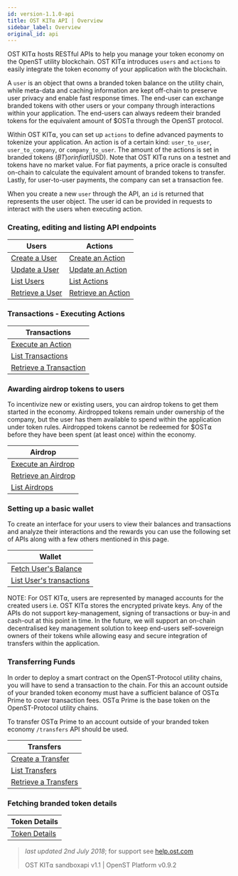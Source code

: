 ```yaml
---
id: version-1.1.0-api
title: OST KIT⍺ API | Overview
sidebar_label: Overview
original_id: api
---
```


OST KIT⍺ hosts RESTful APIs to help you manage your token economy on the OpenST utility blockchain.  OST KIT⍺ introduces `users` and `actions` to easily integrate the token economy of your application with the blockchain.

A `user` is an object that owns a branded token balance on the utility chain, while meta-data and caching information are kept off-chain to preserve user privacy and enable fast response times.  The end-user can exchange branded tokens with other users or your company through interactions within your application.  The end-users can always redeem their branded tokens for the equivalent amount of $OST⍺ through the OpenST protocol.

Within OST KIT⍺, you can set up `actions` to define advanced payments to tokenize your application. An  action is of a certain kind: `user_to_user`, `user_to_company`, or `company_to_user`. The amount of the actions is set in branded tokens ($BT) or in fiat ($USD). Note that OST KIT⍺ runs on a testnet and tokens have no market value.  For fiat payments, a price oracle is consulted on-chain to calculate the equivalent amount of branded tokens to transfer.  Lastly, for user-to-user payments, the company can set a transaction fee.

When you create a new `user` through the API, an `id` is returned that represents the user object.  The user id can be provided in requests to interact with the users when executing action.

### Creating, editing and listing API endpoints

| Users          | Actions         |
|----------------|---------------------------|
| [Create a User](/docs/api_users_create.html)  | [Create an Action](/docs/api_actions_create.html)   |
| [Update a User](/docs/api_users_edit.html)      | [Update an Action](/docs/api_actions_update.html)       |
| [List Users](/docs/api_users_list.html)      | [List Actions](/docs/api_actions_list.html)       |
| [Retrieve a User](/docs/api_users_list.html) | [Retrieve an Action](/docs/api_actions_retrieve.html) |

### Transactions - Executing Actions

| Transactions       |
|---------------------------|
| [Execute an Action](/docs/api_action_execute.html) |
| [List Transactions](/docs/api_transaction_list.html)   |
| [Retrieve a Transaction](/docs/api_transaction_retrieve.html) |

### Awarding airdrop tokens to users

To incentivize new or existing users, you can airdrop tokens to get them started in the economy. Airdropped tokens remain under ownership of the company, but the user has them available to spend within the application under token rules.  Airdropped tokens cannot be redeemed for $OST⍺ before they have been spent (at least once) within the economy.

| Airdrop        |
|----------------|
| [Execute an Airdrop](/docs/api_airdrop_execute.html)     |
| [Retrieve an Airdrop](/docs/api_airdrop_retrieve.html)   |
| [List Airdrops](/docs/api_airdrop_list.html)   |


### Setting up a basic wallet
To create an interface for your users to view their balances and transactions and analyze their interactions and the rewards you can use the following set of APIs along with a few others mentioned in this page.

| Wallet  |
|----------|
|[Fetch User's Balance](/docs/api_balance.html)|
|[List User's transactions](/docs/api_ledger.html)|

NOTE: For OST KIT⍺, users are represented by managed accounts for the created users i.e. OST KIT⍺ stores the encrypted private keys. Any of the APIs do not support key-management, signing of transactions or buy-in and cash-out at this point in time. In the future, we will support an on-chain decentralised key management solution to keep end-users self-sovereign owners of their tokens while allowing easy and secure integration of transfers within the application.

### Transferring Funds

In order to deploy a smart contract on the OpenST-Protocol utility chains, you will have to send a transaction to the chain. For this an account outside of your branded token economy must have a sufficient balance of OST⍺ Prime to cover transaction fees. OST⍺ Prime is the base token on the OpenST-Protocol utility chains.

To transfer OST⍺ Prime to an account outside of your branded token economy `/transfers` API should be used.

|Transfers |
|---------------|
| [Create a Transfer](/docs/api_transfers_create.html) |
| [List Transfers](/docs/api_transfers_list.html) |
| [Retrieve a Transfers](/docs/api_transfers_retrieve.html) |

### Fetching branded token details
| Token Details |
|----------------|
| [Token Details](/docs/api_token.html)|




>_last updated 2nd July 2018_; for support see [<u>help.ost.com</u>](https://help.ost.com)
>
> OST KIT⍺ sandboxapi v1.1 | OpenST Platform v0.9.2
